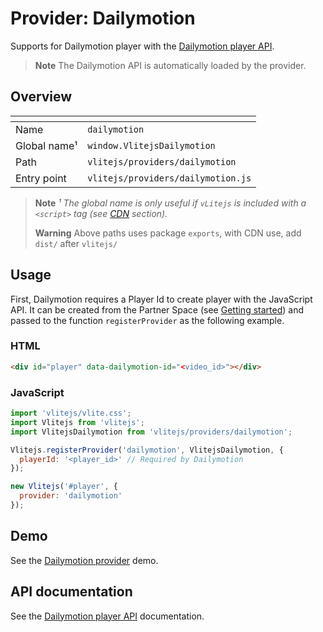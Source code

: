 # Provider: Dailymotion

Supports for Dailymotion player with the [Dailymotion player API](https://developers.dailymotion.com/player/#player-library-script).

> **Note** The Dailymotion API is automatically loaded by the provider.

## Overview

| <!-- -->          | <!-- -->                           |
| ----------------- | ---------------------------------- |
| Name              | `dailymotion`                      |
| Global name&sup1; | `window.VlitejsDailymotion`        |
| Path              | `vlitejs/providers/dailymotion`    |
| Entry point       | `vlitejs/providers/dailymotion.js` |

> **Note** _&sup1; The global name is only useful if `vLitejs` is included with a `<script>` tag (see [CDN](../../../README.md#CDN) section)._
>
> **Warning** Above paths uses package `exports`, with CDN use, add `dist/` after `vlitejs/`

## Usage

First, Dailymotion requires a Player Id to create player with the JavaScript API. It can be created from the Partner Space (see [Getting started](https://developers.dailymotion.com/player#getting-started)) and passed to the function `registerProvider` as the following example.

### HTML

```html
<div id="player" data-dailymotion-id="<video_id>"></div>
```

### JavaScript

```js
import 'vlitejs/vlite.css';
import Vlitejs from 'vlitejs';
import VlitejsDailymotion from 'vlitejs/providers/dailymotion';

Vlitejs.registerProvider('dailymotion', VlitejsDailymotion, {
  playerId: '<player_id>' // Required by Dailymotion
});

new Vlitejs('#player', {
  provider: 'dailymotion'
});
```

## Demo

See the [Dailymotion provider](https://glitch.com/edit/#!/vlitejs-dailymotion-video?previewSize=50&attributionHidden=false&sidebarCollapsed=false&path=index.html&previewFirst=false) demo.

## API documentation

See the [Dailymotion player API](https://developers.dailymotion.com/player/#player-library-script) documentation.

